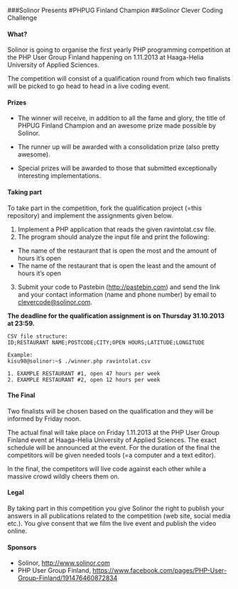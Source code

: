 ###Solinor Presents
#PHPUG Finland Champion
##Solinor Clever Coding Challenge

#### What?
Solinor is going to organise the first yearly PHP programming competition at the PHP User Group Finland happening on 1.11.2013 at Haaga-Helia University of Applied Sciences.

The competition will consist of a qualification round from which two finalists will be picked to go head to head in a live coding event.

#### Prizes
* The winner will receive, in addition to all the fame and glory, the title of PHPUG Finland Champion and an awesome prize made possible by Solinor.

* The runner up will be awarded with a consolidation prize (also pretty awesome).

* Special prizes will be awarded to those that submitted exceptionally interesting implementations.

#### Taking part
To take part in the competition, fork the qualification project (=this repository) and implement the assignments given below.

1.	Implement a PHP application that reads the given ravintolat.csv file.
2.	The program should analyze the input file and print the following:
 * The name of the restaurant that is open the most and the amount of hours it’s open
 * The name of the restaurant that is open the least and the amount of hours it’s open
3.	Submit your code to Pastebin (http://pastebin.com) and send the link and your contact information (name and phone number) by email to clevercode@solinor.com.

**The deadline for the qualification assignment is on Thursday 31.10.2013 at 23:59.**	

```
CSV file structure:
ID;RESTAURANT NAME;POSTCODE;CITY;OPEN HOURS;LATITUDE;LONGITUDE
```

```
Example: 
kisu98@solinor:~$ ./winner.php ravintolat.csv  

1. EXAMPLE RESTAURANT #1, open 47 hours per week 
2. EXAMPLE RESTAURANT #2, open 12 hours per week 
```

#### The Final

Two finalists will be chosen based on the qualification and they will be informed by Friday noon.

The actual final will take place on Friday 1.11.2013 at the PHP User Group Finland event at Haaga-Helia University of Applied Sciences. The exact schedule will be announced at the event. For the duration of the final the competitors will be given needed tools (=a computer and a text editor).

In the final, the competitors will live code against each other while a massive crowd wildly cheers them on.

#### Legal

By taking part in this competition you give Solinor the right to publish your answers in all publications related to the competition (web site, social media etc.). You give consent that we film the live event and publish the video online.

#### Sponsors

* Solinor, http://www.solinor.com
* PHP User Group Finland, https://www.facebook.com/pages/PHP-User-Group-Finland/191476460872834
